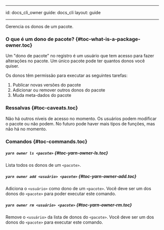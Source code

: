 * * *

id: docs_cli_owner guide: docs_cli layout: guide

* * *

<p class="lead">Gerencia os donos de um pacote.</p>

### O que é um dono de pacote? [](#toc-what-is-a-package-owner){#toc-what-is-a-package-owner.toc}

Um "dono de pacote" no registro é um usuário que tem acesso para fazer alterações no pacote. Um único pacote pode ter quantos donos você quiser.

Os donos têm permissão para executar as seguintes tarefas:

  1. Publicar novas versões do pacote
  2. Adicionar ou remover outros donos do pacote
  3. Muda meta-dados do pacote

### Ressalvas [](#toc-caveats){#toc-caveats.toc}

Não há outros níveis de acesso no momento. Os usuários podem modificar o pacote ou não podem. No futuro pode haver mais tipos de funções, mas não há no momento.

### Comandos [](#toc-commands){#toc-commands.toc}

##### `yarn owner ls <pacote>` [](#toc-yarn-owner-ls){#toc-yarn-owner-ls.toc}

Lista todos os donos de um `<pacote>`.

##### `yarn owner add <usuário> <pacote>` [](#toc-yarn-owner-add){#toc-yarn-owner-add.toc}

Adiciona o `<usuário>` como dono de um `<pacote>`. Você deve ser um dos donos do `<pacote>` para poder executar este comando.

##### `yarn owner rm <usuário> <pacote>` [](#toc-yarn-owner-rm){#toc-yarn-owner-rm.toc}

Remove o `<usuário>` da lista de donos do `<pacote>`. Você deve ser um dos donos do `<pacote>` para executar este comando.